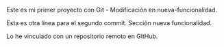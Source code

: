 Este es mi primer proyecto con Git - Modificación en nueva-funcionalidad.

Esta es otra línea para el segundo commit.
Sección nueva funcionalidad.

Lo he vinculado con un repositorio remoto en GitHub.
